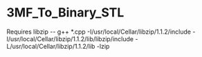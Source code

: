 # 3MF_To_Binary_STL

Requires libzip -- g++ *.cpp -I/usr/local/Cellar/libzip/1.1.2/include -I/usr/local/Cellar/libzip/1.1.2/lib/libzip/include -L/usr/local/Cellar/libzip/1.1.2/lib -lzip
